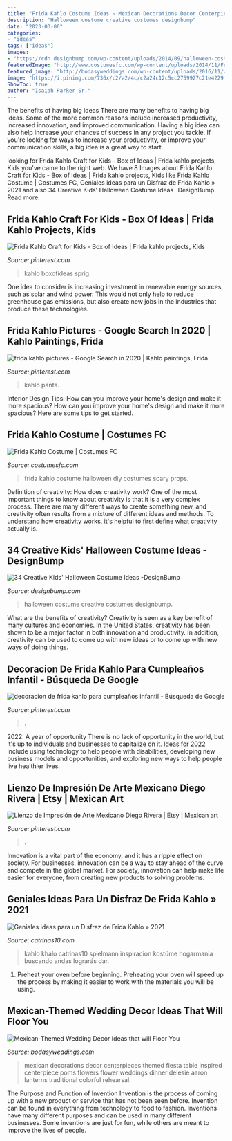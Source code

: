 ```yaml
---
title: "Frida Kahlo Costume Ideas ~ Mexican Decorations Decor Centerpieces Themed Fiesta Table Inspired Centerpiece Poms Flowers Flower Weddings Dinner Delesie Aaron Lanterns Traditional Colorful Rehearsal"
description: "Halloween costume creative costumes designbump"
date: "2023-03-06"
categories:
- "ideas"
tags: ["ideas"]
images:
- "https://cdn.designbump.com/wp-content/uploads/2014/09/halloween-costumes-for-kids-5.jpg"
featuredImage: "http://www.costumesfc.com/wp-content/uploads/2014/11/Frida-Kahlo-Costume-for-Women.jpg"
featured_image: "http://bodasyweddings.com/wp-content/uploads/2016/11/wedding-decor.jpg"
image: "https://i.pinimg.com/736x/c2/a2/4c/c2a24c12c5cc2759927c21e4229f84f2.jpg"
ShowToc: true
author: "Isaiah Parker Sr."
---
```



The benefits of having big ideas
There are many benefits to having big ideas. Some of the more common reasons include increased productivity, increased innovation, and improved communication. Having a big idea can also help increase your chances of success in any project you tackle. If you're looking for ways to increase your productivity, or improve your communication skills, a big idea is a great way to start.

	

		
looking for Frida Kahlo Craft for Kids - Box of Ideas | Frida kahlo projects, Kids you've came to the right web. We have 8 Images about Frida Kahlo Craft for Kids - Box of Ideas | Frida kahlo projects, Kids like Frida Kahlo Costume | Costumes FC, Geniales ideas para un Disfraz de Frida Kahlo » 2021 and also 34 Creative Kids&#039; Halloween Costume Ideas -DesignBump. Read more:
		
    
## Frida Kahlo Craft For Kids - Box Of Ideas | Frida Kahlo Projects, Kids

<img loading=lazy src="https://i.pinimg.com/736x/d5/40/a7/d540a76f4243556a339359d233d122dd.jpg" onerror="this.onerror=null;this.src='https://tse3.mm.bing.net/th?id=OIP.y6UaT3B8_dccbxeRRI6ycAHaLH&amp;pid=15.1';" alt="Frida Kahlo Craft for Kids - Box of Ideas | Frida kahlo projects, Kids">

_Source: pinterest.com_

>kahlo boxofideas sprig. 

	

One idea to consider is increasing investment in renewable energy sources, such as solar and wind power. This would not only help to reduce greenhouse gas emissions, but also create new jobs in the industries that produce these technologies.

    
## Frida Kahlo Pictures - Google Search In 2020 | Kahlo Paintings, Frida

<img loading=lazy src="https://i.pinimg.com/736x/02/dc/04/02dc04664a1a727c9716f70145a0663a.jpg" onerror="this.onerror=null;this.src='https://tse4.mm.bing.net/th?id=OIP.DoenOlY3c3aR6DYBEqNHWAAAAA&amp;pid=15.1';" alt="frida kahlo pictures - Google Search in 2020 | Kahlo paintings, Frida">

_Source: pinterest.com_

>kahlo panta. 

	

Interior Design Tips: How can you improve your home's design and make it more spacious?
How can you improve your home's design and make it more spacious? Here are some tips to get started.

    
## Frida Kahlo Costume | Costumes FC

<img loading=lazy src="http://www.costumesfc.com/wp-content/uploads/2014/11/Frida-Kahlo-Costume-for-Women.jpg" onerror="this.onerror=null;this.src='https://tse1.mm.bing.net/th?id=OIP.jfpxocKU6FqSMRMVDxCLJAHaLI&amp;pid=15.1';" alt="Frida Kahlo Costume | Costumes FC">

_Source: costumesfc.com_

>frida kahlo costume halloween diy costumes scary props. 

	

Definition of creativity: How does creativity work?
One of the most important things to know about creativity is that it is a very complex process. There are many different ways to create something new, and creativity often results from a mixture of different ideas and methods. To understand how creativity works, it's helpful to first define what creativity actually is.

    
## 34 Creative Kids&#039; Halloween Costume Ideas -DesignBump

<img loading=lazy src="https://cdn.designbump.com/wp-content/uploads/2014/09/halloween-costumes-for-kids-5.jpg" onerror="this.onerror=null;this.src='https://tse2.mm.bing.net/th?id=OIP.Rxit5utY8YuBOCYT3VqRHAHaJ8&amp;pid=15.1';" alt="34 Creative Kids&#039; Halloween Costume Ideas -DesignBump">

_Source: designbump.com_

>halloween costume creative costumes designbump. 

	

What are the benefits of creativity?
Creativity is seen as a key benefit of many cultures and economies. In the United States, creativity has been shown to be a major factor in both innovation and productivity. In addition, creativity can be used to come up with new ideas or to come up with new ways of doing things.

    
## Decoracion De Frida Kahlo Para Cumpleaños Infantil - Búsqueda De Google

<img loading=lazy src="https://i.pinimg.com/736x/c2/a2/4c/c2a24c12c5cc2759927c21e4229f84f2.jpg" onerror="this.onerror=null;this.src='https://tse1.mm.bing.net/th?id=OIP.S2BSsPWgzqnEhPIkDJYo8gHaHa&amp;pid=15.1';" alt="decoracion de frida kahlo para cumpleaños infantil - Búsqueda de Google">

_Source: pinterest.com_

>. 

	

2022: A year of opportunity
There is no lack of opportunity in the world, but it's up to individuals and businesses to capitalize on it. Ideas for 2022 include using technology to help people with disabilities, developing new business models and opportunities, and exploring new ways to help people live healthier lives.

    
## Lienzo De Impresión De Arte Mexicano Diego Rivera | Etsy | Mexican Art

<img loading=lazy src="https://i.pinimg.com/736x/79/da/ca/79daca26de61bf21e6cbeeeeab5aa63f.jpg" onerror="this.onerror=null;this.src='https://tse3.mm.bing.net/th?id=OIP.Ie-qmG1JRCg04O7kFYSAzQHaHa&amp;pid=15.1';" alt="Lienzo de Impresión de Arte Mexicano Diego Rivera | Etsy | Mexican art">

_Source: pinterest.com_

>. 

	

Innovation is a vital part of the economy, and it has a ripple effect on society. For businesses, innovation can be a way to stay ahead of the curve and compete in the global market. For society, innovation can help make life easier for everyone, from creating new products to solving problems.

    
## Geniales Ideas Para Un Disfraz De Frida Kahlo » 2021

<img loading=lazy src="https://www.catrinas10.com/wp-content/uploads/2017/01/disfraz-frida-kahlo-mujer-2.jpg" onerror="this.onerror=null;this.src='https://tse2.mm.bing.net/th?id=OIP.mR2vH_SD8XsV1dtR2p18XwAAAA&amp;pid=15.1';" alt="Geniales ideas para un Disfraz de Frida Kahlo » 2021">

_Source: catrinas10.com_

>kahlo khalo catrinas10 spielmann inspiracion kostüme hogarmania buscando andas lograrás dar. 

	

1. Preheat your oven before beginning. Preheating your oven will speed up the process by making it easier to work with the materials you will be using.

    
## Mexican-Themed Wedding Decor Ideas That Will Floor You

<img loading=lazy src="http://bodasyweddings.com/wp-content/uploads/2016/11/wedding-decor.jpg" onerror="this.onerror=null;this.src='https://tse2.mm.bing.net/th?id=OIP.0O7-226G0k1HB5mgy2qI4AHaLH&amp;pid=15.1';" alt="Mexican-Themed Wedding Decor Ideas that will Floor You">

_Source: bodasyweddings.com_

>mexican decorations decor centerpieces themed fiesta table inspired centerpiece poms flowers flower weddings dinner delesie aaron lanterns traditional colorful rehearsal. 

	

The Purpose and Function of Invention
Invention is the process of coming up with a new product or service that has not been seen before. Invention can be found in everything from technology to food to fashion. Inventions have many different purposes and can be used in many different businesses. Some inventions are just for fun, while others are meant to improve the lives of people.

